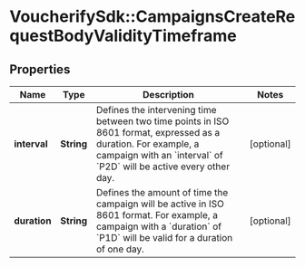 # VoucherifySdk::CampaignsCreateRequestBodyValidityTimeframe

## Properties

| Name | Type | Description | Notes |
| ---- | ---- | ----------- | ----- |
| **interval** | **String** | Defines the intervening time between two time points in ISO 8601 format, expressed as a duration. For example, a campaign with an &#x60;interval&#x60; of &#x60;P2D&#x60; will be active every other day. | [optional] |
| **duration** | **String** | Defines the amount of time the campaign will be active in ISO 8601 format. For example, a campaign with a &#x60;duration&#x60; of &#x60;P1D&#x60; will be valid for a duration of one day. | [optional] |

